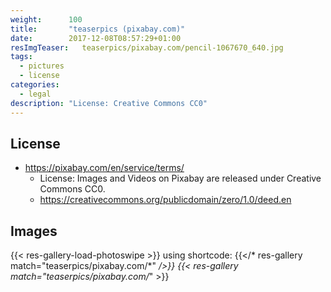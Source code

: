 ```yaml
---
weight:      100
title:       "teaserpics (pixabay.com)"
date:        2017-12-08T08:57:29+01:00
resImgTeaser:   teaserpics/pixabay.com/pencil-1067670_640.jpg
tags:
  - pictures
  - license
categories:
  - legal
description: "License: Creative Commons CC0"
---
```



## License
* https://pixabay.com/en/service/terms/
  * License: Images and Videos on Pixabay are released under Creative Commons CC0.
  * https://creativecommons.org/publicdomain/zero/1.0/deed.en

## Images
{{< res-gallery-load-photoswipe >}}
using shortcode: {{</* res-gallery match="teaserpics/pixabay.com/*" */>}} 
{{< res-gallery match="teaserpics/pixabay.com/*" >}} 
